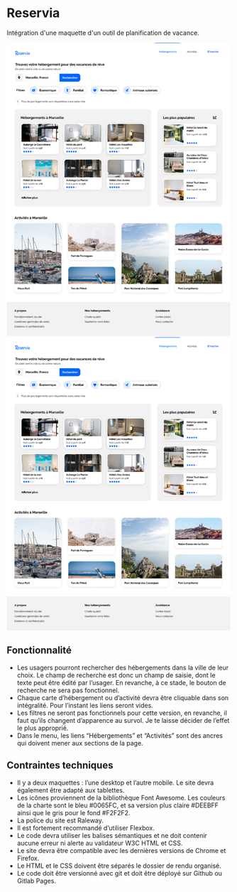 # Reservia
Intégration d'une maquette d'un outil de planification de vacance.

![maquette web reservia](./images/maquettes/Desktop.png)
![maquette iphone8 reservia](./images/maquettes/Desktop.png)

## Fonctionnalité
- Les usagers pourront rechercher des hébergements dans la ville de leur choix. Le champ de recherche est donc un champ de saisie, dont le texte peut être édité par l’usager. En revanche, à ce stade, le bouton de recherche ne sera pas fonctionnel.
- Chaque carte d’hébergement ou d’activité devra être cliquable dans son intégralité. Pour l’instant les liens seront vides.
- Les filtres ne seront pas fonctionnels pour cette version, en revanche, il faut qu’ils changent d’apparence au survol. Je te laisse décider de l’effet le plus approprié.
- Dans le menu, les liens “Hébergements” et “Activités” sont des ancres qui doivent mener aux sections de la page.

## Contraintes techniques
- Il y a deux maquettes : l’une desktop et l’autre mobile. Le site devra également être adapté aux tablettes.
- Les icônes proviennent de la bibliothèque Font Awesome. Les couleurs de la charte sont le bleu #0065FC, et sa version plus claire #DEEBFF ainsi que le gris pour le fond #F2F2F2.
- La police du site est Raleway.
- Il est fortement recommandé d’utiliser Flexbox.
- Le code devra utiliser les balises sémantiques et ne doit contenir aucune erreur ni alerte au validateur W3C HTML et CSS.
- Le site devra être compatible avec les dernières versions de Chrome et Firefox.
- Le HTML et le CSS doivent être séparés le dossier de rendu organisé.
- Le code doit être versionné avec git et doit être déployé sur Github ou Gitlab Pages.
